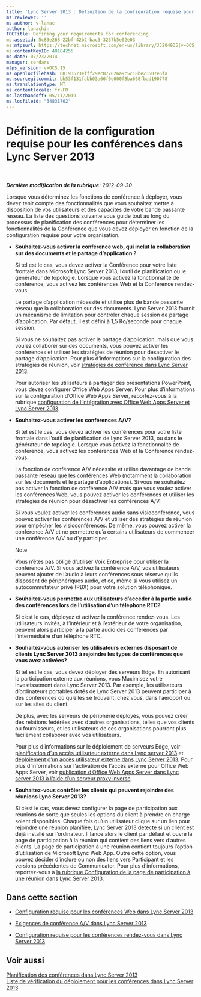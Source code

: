 ```yaml
---
title: 'Lync Server 2013 : Définition de la configuration requise pour les conférences'
ms.reviewer: ''
ms.author: v-lanac
author: lanachin
TOCTitle: Defining your requirements for conferencing
ms:assetid: 5c83e268-22bf-42b2-bac3-3237b5e02e03
ms:mtpsurl: https://technet.microsoft.com/en-us/library/JJ204935(v=OCS.15)
ms:contentKeyID: 48184255
ms.date: 07/23/2014
manager: serdars
mtps_version: v=OCS.15
ms.openlocfilehash: 60193673efff29ec877626a9c5c18be23507e6fa
ms.sourcegitcommit: bb53f131fabb03a66f0d000f8ba668fbad190778
ms.translationtype: MT
ms.contentlocale: fr-FR
ms.lasthandoff: 05/11/2019
ms.locfileid: "34831702"
---
```

<div data-xmlns="http://www.w3.org/1999/xhtml">

<div class="topic" data-xmlns="http://www.w3.org/1999/xhtml" data-msxsl="urn:schemas-microsoft-com:xslt" data-cs="http://msdn.microsoft.com/en-us/">

<div data-asp="http://msdn2.microsoft.com/asp">

# <a name="defining-your-requirements-for-conferencing-in-lync-server-2013"></a>Définition de la configuration requise pour les conférences dans Lync Server 2013

</div>

<div id="mainSection">

<div id="mainBody">

<span> </span>

_**Dernière modification de la rubrique:** 2012-09-30_

Lorsque vous déterminez les fonctions de conférence à déployer, vous devez tenir compte des fonctionnalités que vous souhaitez mettre à disposition de vos utilisateurs et des capacités de votre bande passante réseau. La liste des questions suivante vous guide tout au long du processus de planification des conférences pour déterminer les fonctionnalités de la Conférence que vous devez déployer en fonction de la configuration requise pour votre organisation.

  - **Souhaitez-vous activer la conférence web, qui inclut la collaboration sur des documents et le partage d’application ?**
    
    Si tel est le cas, vous devez activer la Conférence pour votre liste frontale dans Microsoft Lync Server 2013, l’outil de planification ou le générateur de topologie. Lorsque vous activez la fonctionnalité de conférence, vous activez les conférences Web et la Conférence rendez-vous.
    
    Le partage d’application nécessite et utilise plus de bande passante réseau que la collaboration sur des documents. Lync Server 2013 fournit un mécanisme de limitation pour contrôler chaque session de partage d’application. Par défaut, il est défini à 1,5 Ko/seconde pour chaque session.
    
    Si vous ne souhaitez pas activer le partage d’application, mais que vous voulez collaborer sur des documents, vous pouvez activer les conférences et utiliser les stratégies de réunion pour désactiver le partage d’application. Pour plus d’informations sur la configuration des stratégies de réunion, voir [stratégies de conférence dans Lync Server 2013](lync-server-2013-conferencing-policies.md).
    
    Pour autoriser les utilisateurs à partager des présentations PowerPoint, vous devez configurer Office Web Apps Server. Pour plus d’informations sur la configuration d’Office Web Apps Server, reportez-vous à la rubrique [configuration de l’intégration avec Office Web Apps Server et Lync Server 2013](lync-server-2013-enabling-office-web-apps-server-and-lync-server-2013.md).

  - **Souhaitez-vous activer les conférences A/V?**
    
    Si tel est le cas, vous devez activer les conférences pour votre liste frontale dans l’outil de planification de Lync Server 2013, ou dans le générateur de topologie. Lorsque vous activez la fonctionnalité de conférence, vous activez les conférences Web et la Conférence rendez-vous.
    
    La fonction de conférence A/V nécessite et utilise davantage de bande passante réseau que les conférences Web (notamment la collaboration sur les documents et le partage d’applications). Si vous ne souhaitez pas activer la fonction de conférence A/V mais que vous voulez activer les conférences Web, vous pouvez activer les conférences et utiliser les stratégies de réunion pour désactiver les conférences A/V.
    
    Si vous voulez activer les conférences audio sans visioconférence, vous pouvez activer les conférences A/V et utiliser des stratégies de réunion pour empêcher les visioconférences. De même, vous pouvez activer la conférence A/V et ne permettre qu’à certains utilisateurs de commencer une conférence A/V ou d’y participer.
    
    <div>
    

    > [!NOTE]  
    > Vous n’êtes pas obligé d’utiliser Voix Entreprise pour utiliser la conférence A/V. Si vous activez la conférence A/V, vos utilisateurs peuvent ajouter de l’audio à leurs conférences sous réserve qu’ils disposent de périphériques audio, et ce, même si vous utilisez un autocommutateur privé (PBX) pour votre solution téléphonique.

    
    </div>

  - **Souhaitez-vous permettre aux utilisateurs d’accéder à la partie audio des conférences lors de l’utilisation d’un téléphone RTC?**
    
    Si c’est le cas, déployez et activez la conférence rendez-vous. Les utilisateurs invités, à l’intérieur et à l’extérieur de votre organisation, peuvent alors participer à la partie audio des conférences par l’intermédiaire d’un téléphone RTC.

  - **Souhaitez-vous autoriser les utilisateurs externes disposant de clients Lync Server 2013 à rejoindre les types de conférences que vous avez activées?**
    
    Si tel est le cas, vous devez déployer des serveurs Edge. En autorisant la participation externe aux réunions, vous Maximisez votre investissement dans Lync Server 2013. Par exemple, les utilisateurs d’ordinateurs portables dotés de Lync Server 2013 peuvent participer à des conférences où qu’elles se trouvent: chez vous, dans l’aéroport ou sur les sites du client.
    
    De plus, avec les serveurs de périphérie déployés, vous pouvez créer des relations fédérées avec d’autres organisations, telles que vos clients ou fournisseurs, et les utilisateurs de ces organisations pourront plus facilement collaborer avec vos utilisateurs.
    
    Pour plus d’informations sur le déploiement de serveurs Edge, voir [planification d’un accès utilisateur externe dans Lync server 2013](lync-server-2013-planning-for-external-user-access.md) et [déploiement d’un accès utilisateur externe dans Lync Server 2013](lync-server-2013-deploying-external-user-access.md). Pour plus d’informations sur l’activation de l’accès externe pour Office Web Apps Server, voir [publication d’Office Web Apps Server dans Lync server 2013 à l’aide d’un serveur proxy inverse](lync-server-2013-publishing-office-web-apps-server-using-a-reverse-proxy-server.md).

  - **Souhaitez-vous contrôler les clients qui peuvent rejoindre des réunions Lync Server 2013?**
    
    Si c’est le cas, vous devez configurer la page de participation aux réunions de sorte que seules les options du client à prendre en charge soient disponibles. Chaque fois qu’un utilisateur clique sur un lien pour rejoindre une réunion planifiée, Lync Server 2013 détecte si un client est déjà installé sur l’ordinateur. Il lance alors le client par défaut et ouvre la page de participation à la réunion qui contient des liens vers d’autres clients. La page de participation à une réunion contient toujours l’option d’utilisation de Microsoft Lync Web App. Outre cette option, vous pouvez décider d’inclure ou non des liens vers Participant et les versions précédentes de Communicator. Pour plus d’informations, reportez-vous à [la rubrique Configuration de la page de participation à une réunion dans Lync Server 2013](lync-server-2013-configuring-the-meeting-join-page.md).

<div>

## <a name="in-this-section"></a>Dans cette section

  - [Configuration requise pour les conférences Web dans Lync Server 2013](lync-server-2013-web-conferencing-requirements.md)

  - [Exigences de conférence A/V dans Lync Server 2013](lync-server-2013-a-v-conferencing-requirements.md)

  - [Configuration requise pour les conférences rendez-vous dans Lync Server 2013](lync-server-2013-dial-in-conferencing-requirements.md)

</div>

<div>

## <a name="see-also"></a>Voir aussi


[Planification des conférences dans Lync Server 2013](lync-server-2013-planning-for-conferencing.md)  
[Liste de vérification du déploiement pour les conférences dans Lync Server 2013](lync-server-2013-deployment-checklist-for-conferencing.md)  
  

</div>

</div>

<span> </span>

</div>

</div>

</div>

